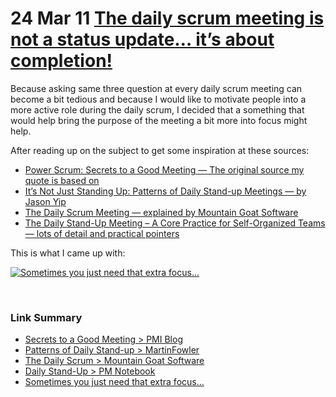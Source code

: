 <h1>
  24 Mar 11
  <a
    href="http://ben.peachey-schoorl.com/work_blog/2011/03/daily-scrum-is-not-a-status-update/"
    rel="bookmark"
    title="Permanent Link to The daily scrum meeting is not a status update… it’s about completion!"
  >
    The daily scrum meeting is not a status update… it’s about completion!
  </a>
</h1>
<p>
  Because asking same three question at every daily scrum meeting can become a bit tedious and because I would like to motivate people into a more active role during the daily scrum, I decided that a something that would help bring the
  purpose of the meeting a bit more into focus might help.
</p>
<p>After reading up on the subject to get some inspiration at these sources:</p>
<ul>
  <li>
    <a title="Secrets to a Good Meeting > PMI Blog" href="http://blogs.pmi.org/blog/voices_on_project_management/2010/02/power-scrum-secrets-to-a-good.html" target="_blank">
      Power Scrum: Secrets to a Good Meeting — The original source my quote is based on
    </a>
  </li>
  <li>
    <a title="Patterns of Daily Stand-up > MartinFowler" href="http://martinfowler.com/articles/itsNotJustStandingUp.html" target="_blank">
      It’s Not Just Standing Up: Patterns of Daily Stand-up Meetings — by Jason Yip
    </a>
  </li>
  <li>
    <a title="The Daily Scrum > Mountain Goat Software" href="http://www.mountaingoatsoftware.com/scrum/daily-scrum" target="_blank">
      The Daily Scrum Meeting — explained by&nbsp;Mountain Goat Software
    </a>
  </li>
  <li>
    <a title="Daily Stand-Up > PM Notebook" href="http://www.pinnacleprojects.com/index.php?option=com_content&amp;id=144&amp;catid=86&amp;Itemid=123" target="_blank">
      The Daily Stand-Up Meeting – A Core Practice for Self-Organized Teams — lots of detail and practical pointers
    </a>
  </li>
</ul>
<p>This is what I came up with:</p>
<p>
  <a title="Sometimes you just need that extra focus..." href="http://ben.peachey-schoorl.com/work_blog/wp-content/uploads/2011/03/daily-scrum.png">
    <img src="http://ben.peachey-schoorl.com/work_blog/wp-content/uploads/2011/03/daily-scrum.png" alt="Sometimes you just need that extra focus..." />
  </a>
</p>
<p>&nbsp;</p>
<ul></ul>
<div class="link-summarizer">
  <h3>Link Summary</h3>
  <ul>
    <li>
      <a title="Secrets to a Good Meeting > PMI Blog" href="http://blogs.pmi.org/blog/voices_on_project_management/2010/02/power-scrum-secrets-to-a-good.html" target="_blank">
        Secrets to a Good Meeting &gt; PMI Blog
      </a>
    </li>
    <li><a title="Patterns of Daily Stand-up > MartinFowler" href="http://martinfowler.com/articles/itsNotJustStandingUp.html" target="_blank">Patterns of Daily Stand-up &gt; MartinFowler</a></li>
    <li><a title="The Daily Scrum > Mountain Goat Software" href="http://www.mountaingoatsoftware.com/scrum/daily-scrum" target="_blank">The Daily Scrum &gt; Mountain Goat Software</a></li>
    <li>
      <a title="Daily Stand-Up > PM Notebook" href="http://www.pinnacleprojects.com/index.php?option=com_content&amp;id=144&amp;catid=86&amp;Itemid=123" target="_blank">
        Daily Stand-Up &gt; PM Notebook
      </a>
    </li>
    <li>
      <a title="Sometimes you just need that extra focus..." href="http://ben.peachey-schoorl.com/work_blog/wp-content/uploads/2011/03/daily-scrum.png">
        Sometimes you just need that extra focus...
      </a>
    </li>
  </ul>
</div>
